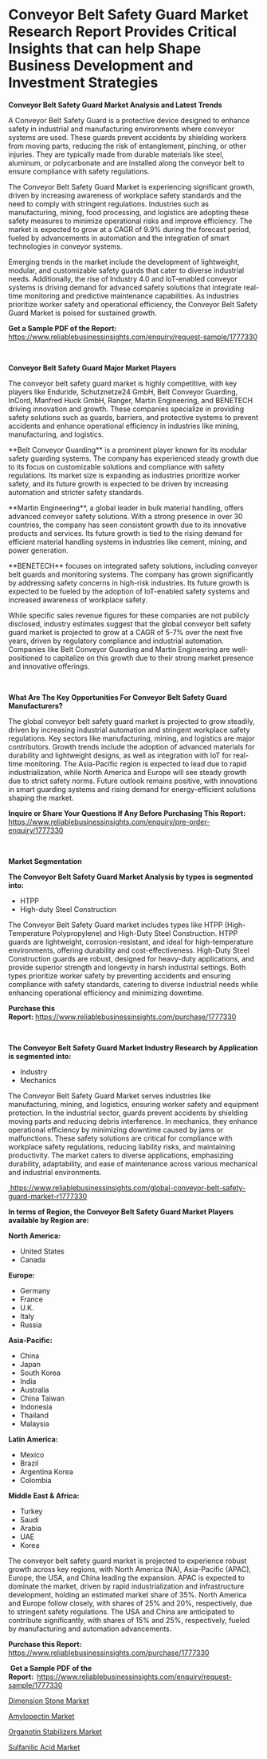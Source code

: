 <p><h1>Conveyor Belt Safety Guard Market Research Report Provides Critical Insights that can help Shape Business Development and Investment Strategies</h1></p><p><strong>Conveyor Belt Safety Guard Market Analysis and Latest Trends</strong></p>
<p><p>A Conveyor Belt Safety Guard is a protective device designed to enhance safety in industrial and manufacturing environments where conveyor systems are used. These guards prevent accidents by shielding workers from moving parts, reducing the risk of entanglement, pinching, or other injuries. They are typically made from durable materials like steel, aluminum, or polycarbonate and are installed along the conveyor belt to ensure compliance with safety regulations.</p><p>The Conveyor Belt Safety Guard Market is experiencing significant growth, driven by increasing awareness of workplace safety standards and the need to comply with stringent regulations. Industries such as manufacturing, mining, food processing, and logistics are adopting these safety measures to minimize operational risks and improve efficiency. The market is expected to grow at a CAGR of 9.9% during the forecast period, fueled by advancements in automation and the integration of smart technologies in conveyor systems.</p><p>Emerging trends in the market include the development of lightweight, modular, and customizable safety guards that cater to diverse industrial needs. Additionally, the rise of Industry 4.0 and IoT-enabled conveyor systems is driving demand for advanced safety solutions that integrate real-time monitoring and predictive maintenance capabilities. As industries prioritize worker safety and operational efficiency, the Conveyor Belt Safety Guard Market is poised for sustained growth.</p></p>
<p><strong>Get a Sample PDF of the Report:&nbsp;</strong> <a href="https://www.reliablebusinessinsights.com/enquiry/request-sample/1777330?utm_campaign=1121&utm_medium=2&utm_source=Github&utm_content=ia&utm_term=26012025&utm_id=conveyor-belt-safety-guard">https://www.reliablebusinessinsights.com/enquiry/request-sample/1777330</a></p>
<p>&nbsp;</p>
<p><strong>Conveyor Belt Safety Guard Major Market Players</strong></p>
<p><p>The conveyor belt safety guard market is highly competitive, with key players like Enduride, Schutznetze24 GmbH, Belt Conveyor Guarding, InCord, Manfred Huck GmbH, Ranger, Martin Engineering, and BENETECH driving innovation and growth. These companies specialize in providing safety solutions such as guards, barriers, and protective systems to prevent accidents and enhance operational efficiency in industries like mining, manufacturing, and logistics.</p><p>**Belt Conveyor Guarding** is a prominent player known for its modular safety guarding systems. The company has experienced steady growth due to its focus on customizable solutions and compliance with safety regulations. Its market size is expanding as industries prioritize worker safety, and its future growth is expected to be driven by increasing automation and stricter safety standards.</p><p>**Martin Engineering**, a global leader in bulk material handling, offers advanced conveyor safety solutions. With a strong presence in over 30 countries, the company has seen consistent growth due to its innovative products and services. Its future growth is tied to the rising demand for efficient material handling systems in industries like cement, mining, and power generation.</p><p>**BENETECH** focuses on integrated safety solutions, including conveyor belt guards and monitoring systems. The company has grown significantly by addressing safety concerns in high-risk industries. Its future growth is expected to be fueled by the adoption of IoT-enabled safety systems and increased awareness of workplace safety.</p><p>While specific sales revenue figures for these companies are not publicly disclosed, industry estimates suggest that the global conveyor belt safety guard market is projected to grow at a CAGR of 5-7% over the next five years, driven by regulatory compliance and industrial automation. Companies like Belt Conveyor Guarding and Martin Engineering are well-positioned to capitalize on this growth due to their strong market presence and innovative offerings.</p></p>
<p>&nbsp;</p>
<p><strong>What Are The Key Opportunities For Conveyor Belt Safety Guard Manufacturers?</strong></p>
<p><p>The global conveyor belt safety guard market is projected to grow steadily, driven by increasing industrial automation and stringent workplace safety regulations. Key sectors like manufacturing, mining, and logistics are major contributors. Growth trends include the adoption of advanced materials for durability and lightweight designs, as well as integration with IoT for real-time monitoring. The Asia-Pacific region is expected to lead due to rapid industrialization, while North America and Europe will see steady growth due to strict safety norms. Future outlook remains positive, with innovations in smart guarding systems and rising demand for energy-efficient solutions shaping the market.</p></p>
<p><strong>Inquire or Share Your Questions If Any Before Purchasing This Report:</strong> <a href="https://www.reliablebusinessinsights.com/enquiry/pre-order-enquiry/1777330?utm_campaign=1121&utm_medium=2&utm_source=Github&utm_content=ia&utm_term=26012025&utm_id=conveyor-belt-safety-guard">https://www.reliablebusinessinsights.com/enquiry/pre-order-enquiry/1777330</a></p>
<p>&nbsp;</p>
<p><strong>Market Segmentation</strong></p>
<p><strong>The Conveyor Belt Safety Guard Market Analysis by types is segmented into:</strong></p>
<p><ul><li>HTPP</li><li>High-duty Steel Construction</li></ul></p>
<p><p>The Conveyor Belt Safety Guard market includes types like HTPP (High-Temperature Polypropylene) and High-Duty Steel Construction. HTPP guards are lightweight, corrosion-resistant, and ideal for high-temperature environments, offering durability and cost-effectiveness. High-Duty Steel Construction guards are robust, designed for heavy-duty applications, and provide superior strength and longevity in harsh industrial settings. Both types prioritize worker safety by preventing accidents and ensuring compliance with safety standards, catering to diverse industrial needs while enhancing operational efficiency and minimizing downtime.</p></p>
<p><strong>Purchase this Report:&nbsp;</strong><a href="https://www.reliablebusinessinsights.com/purchase/1777330?utm_campaign=1121&utm_medium=2&utm_source=Github&utm_content=ia&utm_term=26012025&utm_id=conveyor-belt-safety-guard">https://www.reliablebusinessinsights.com/purchase/1777330</a></p>
<p>&nbsp;</p>
<p><strong>The Conveyor Belt Safety Guard Market Industry Research by Application is segmented into:</strong></p>
<p><ul><li>Industry</li><li>Mechanics</li></ul></p>
<p><p>The Conveyor Belt Safety Guard Market serves industries like manufacturing, mining, and logistics, ensuring worker safety and equipment protection. In the industrial sector, guards prevent accidents by shielding moving parts and reducing debris interference. In mechanics, they enhance operational efficiency by minimizing downtime caused by jams or malfunctions. These safety solutions are critical for compliance with workplace safety regulations, reducing liability risks, and maintaining productivity. The market caters to diverse applications, emphasizing durability, adaptability, and ease of maintenance across various mechanical and industrial environments.</p></p>
<p><a href="https://www.reliablebusinessinsights.com/global-conveyor-belt-safety-guard-market-r1777330?utm_campaign=1121&utm_medium=2&utm_source=Github&utm_content=ia&utm_term=26012025&utm_id=conveyor-belt-safety-guard">&nbsp;https://www.reliablebusinessinsights.com/global-conveyor-belt-safety-guard-market-r1777330</a></p>
<p><strong>In terms of Region, the Conveyor Belt Safety Guard Market Players available by Region are:</strong></p>
<p>
    <p> <strong> North America: </strong>
        <ul>
            <li>United States</li>
            <li>Canada</li>
        </ul>
        </p> 
    <p> <strong> Europe: </strong>
        <ul>
            <li>Germany</li>
            <li>France</li>
            <li>U.K.</li>
            <li>Italy</li>
            <li>Russia</li>
        </ul>
        </p> 
    <p> <strong> Asia-Pacific: </strong>
        <ul>
            <li>China</li>
            <li>Japan</li>
            <li>South Korea</li>
            <li>India</li>
            <li>Australia</li>
            <li>China Taiwan</li>
            <li>Indonesia</li>
            <li>Thailand</li>
            <li>Malaysia</li>
        </ul>
        </p> 
    <p> <strong> Latin America: </strong>
        <ul>
            <li>Mexico</li>
            <li>Brazil</li>
            <li>Argentina Korea</li>
            <li>Colombia</li>
        </ul>
        </p> 
    <p> <strong> Middle East & Africa: </strong>
        <ul>
            <li>Turkey</li>
            <li>Saudi</li>
            <li>Arabia</li>
            <li>UAE</li>
            <li>Korea</li>
        </ul>
    </p>
    </p>
<p><p>The conveyor belt safety guard market is projected to experience robust growth across key regions, with North America (NA), Asia-Pacific (APAC), Europe, the USA, and China leading the expansion. APAC is expected to dominate the market, driven by rapid industrialization and infrastructure development, holding an estimated market share of 35%. North America and Europe follow closely, with shares of 25% and 20%, respectively, due to stringent safety regulations. The USA and China are anticipated to contribute significantly, with shares of 15% and 25%, respectively, fueled by manufacturing and automation advancements.</p></p>
<p><strong>Purchase this Report: </strong><a href="https://www.reliablebusinessinsights.com/purchase/1777330?utm_campaign=1121&utm_medium=2&utm_source=Github&utm_content=ia&utm_term=26012025&utm_id=conveyor-belt-safety-guard">https://www.reliablebusinessinsights.com/purchase/1777330</a></p>
<p>&nbsp;<strong>Get a Sample PDF of the Report:&nbsp;&nbsp;</strong><a href="https://www.reliablebusinessinsights.com/enquiry/request-sample/1777330?utm_campaign=1121&utm_medium=2&utm_source=Github&utm_content=ia&utm_term=26012025&utm_id=conveyor-belt-safety-guard">https://www.reliablebusinessinsights.com/enquiry/request-sample/1777330</a></p>
<p><strong></strong></p>
<p><p><a href="https://github.com/chikenmhamdi/Market-Research-Report-List-1/blob/main/dimension-stone-market.md?utm_campaign=1121&utm_medium=2&utm_source=Github&utm_content=ia&utm_term=26012025&utm_id=conveyor-belt-safety-guard">Dimension Stone Market</a></p><p><a href="https://github.com/ajatawlasta/Market-Research-Report-List-1/blob/main/amylopectin-market.md?utm_campaign=1121&utm_medium=2&utm_source=Github&utm_content=ia&utm_term=26012025&utm_id=conveyor-belt-safety-guard">Amylopectin Market</a></p><p><a href="https://github.com/letisharempel95/Market-Research-Report-List-1/blob/main/organotin-stabilizers-market.md?utm_campaign=1121&utm_medium=2&utm_source=Github&utm_content=ia&utm_term=26012025&utm_id=conveyor-belt-safety-guard">Organotin Stabilizers Market</a></p><p><a href="https://github.com/benhaeneye/Market-Research-Report-List-1/blob/main/sulfanilic-acid-market.md?utm_campaign=1121&utm_medium=2&utm_source=Github&utm_content=ia&utm_term=26012025&utm_id=conveyor-belt-safety-guard">Sulfanilic Acid Market</a></p></p>